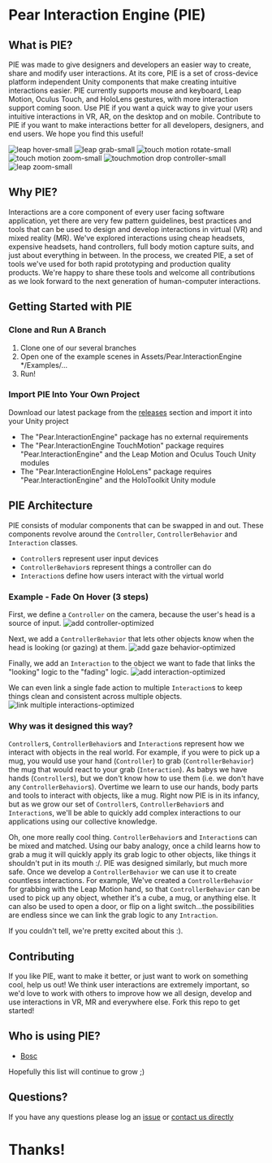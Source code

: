 # Pear Interaction Engine (PIE)

## What is PIE?
PIE was made to give designers and developers an easier way to create, share and modify user interactions. At its core, PIE is a set of cross-device platform independent Unity components that make creating intuitive interactions easier. PIE currently supports mouse and keyboard, Leap Motion, Oculus Touch, and HoloLens gestures, with more interaction support coming soon. Use PIE if you want a quick way to give your users intuitive interactions in VR, AR, on the desktop and on mobile. Contribute to PIE if you want to make interactions better for all developers, designers, and end users. We hope you find this useful!

![leap hover-small](https://cloud.githubusercontent.com/assets/2764891/22951407/eb0da21c-f2bd-11e6-916c-ff6219d49eb6.gif)
![leap grab-small](https://cloud.githubusercontent.com/assets/2764891/22951403/eb081d74-f2bd-11e6-9382-9c9d43570bb3.gif)
![touch motion rotate-small](https://cloud.githubusercontent.com/assets/2764891/22951404/eb089010-f2bd-11e6-91d8-c4dd47f8e097.gif)
![touch motion zoom-small](https://cloud.githubusercontent.com/assets/2764891/22951406/eb0b8676-f2bd-11e6-899b-b28ffd08f8f1.gif)
![touchmotion drop controller-small](https://cloud.githubusercontent.com/assets/2764891/22951402/eb079b92-f2bd-11e6-8a87-f30bff24c0b1.gif)
![leap zoom-small](https://cloud.githubusercontent.com/assets/2764891/22951405/eb0a088c-f2bd-11e6-9fb0-c5f80b485362.gif)

## Why PIE?
Interactions are a core component of every user facing software application, yet there are very few pattern guidelines, best practices and tools that can be used to design and develop interactions in virtual (VR) and mixed reality (MR). We've explored interactions using cheap headsets, expensive headsets, hand controllers, full body motion capture suits, and just about everything in between. In the process, we created PIE, a set of tools we've used for both rapid prototyping and production quality products. We're happy to share these tools and welcome all contributions as we look forward to the next generation of human-computer interactions.

## Getting Started with PIE

### Clone and Run A Branch
1. Clone one of our several branches
2. Open one of the example scenes in Assets/Pear.InteractionEngine */Examples/...
3. Run!

### Import PIE Into Your Own Project
Download our latest package from the [releases](https://github.com/PearMed/Pear-Interaction-Engine/releases) section and import it into your Unity project
  - The "Pear.InteractionEngine" package has no external requirements
  - The "Pear.InteractionEngine TouchMotion" package requires "Pear.InteractionEngine" and the Leap Motion and Oculus Touch Unity modules
  - The "Pear.InteractionEngine HoloLens" package requires "Pear.InteractionEngine" and the HoloToolkit Unity module

## PIE Architecture
PIE consists of modular components that can be swapped in and out. These components revolve around the `Controller`, `ControllerBehavior` and `Interaction` classes.
- `Controller`s represent user input devices
- `ControllerBehavior`s represent things a controller can do
- `Interaction`s define how users interact with the virtual world

### Example - Fade On Hover (3 steps)

First, we define a `Controller` on the camera, because the user's head is a source of input.
![add controller-optimized](https://cloud.githubusercontent.com/assets/2764891/23585694/aca8a00a-0139-11e7-991b-356de8a67fc5.gif)

Next, we add a `ControllerBehavior` that lets other objects know when the head is looking (or gazing) at them.
![add gaze behavior-optimized](https://cloud.githubusercontent.com/assets/2764891/23585729/946d73ca-013a-11e7-8fb2-5b8c818749c1.gif)

Finally, we add an `Interaction` to the object we want to fade that links the "looking" logic to the "fading" logic.
![add interaction-optimized](https://cloud.githubusercontent.com/assets/2764891/23585857/7ce7d698-013d-11e7-8f19-2575f453077a.gif)

We can even link a single fade action to multiple `Interaction`s to keep things clean and consistent across multiple objects.
![link multiple interactions-optimized](https://cloud.githubusercontent.com/assets/2764891/23626811/055c0afa-0263-11e7-868c-b5b19d88ff29.gif)

### Why was it designed this way?
`Controller`s, `ControllerBehavior`s and `Interaction`s represent how we interact with objects in the real world. For example, if you were to pick up a mug, you would use your hand (`Controller`) to grab (`ControllerBehavior`) the mug that would react to your grab (`Interaction`). As babys we have hands (`Controller`s), but we don't know how to use them (i.e. we don't have any `ControllerBehavior`s). Overtime we learn to use our hands, body parts and tools to interact with objects, like a mug. Right now PIE is in its infancy, but as we grow our set of `Controller`s, `ControllerBehavior`s and `Interaction`s, we'll be able to quickly add complex interactions to our applications using our collective knowledge.

Oh, one more really cool thing. `ControllerBehavior`s and `Interaction`s can be mixed and matched. Using our baby analogy, once a child learns how to grab a mug it will quickly apply its grab logic to other objects, like things it shouldn't put in its mouth :/. PIE was designed similarly, but much more safe. Once we develop a `ControllerBehavior` we can use it to create countless interactions. For example, We've created a `ControllerBehavior` for grabbing with the Leap Motion hand, so that `ControllerBehavior` can be used to pick up any object, whether it's a cube, a mug, or anything else. It can also be used to open a door, or flip on a light switch...the possibilities are endless since we can link the grab logic to any `Intraction`.

If you couldn't tell, we're pretty excited about this :).

## Contributing
If you like PIE, want to make it better, or just want to work on something cool, help us out! We think user interactions are extremely important, so we'd love to work with others to improve how we all design, develop and use interactions in VR, MR and everywhere else. Fork this repo to get started!

## Who is using PIE?
- [Bosc](http://www.pearmedical.com/bosc.html)

Hopefully this list will continue to grow ;)

## Questions?
If you have any questions please log an [issue](https://github.com/PearMed/Pear-Interaction-Engine/issues) or [contact us directly](http://www.pearmedical.com/contact.html)

# Thanks!
